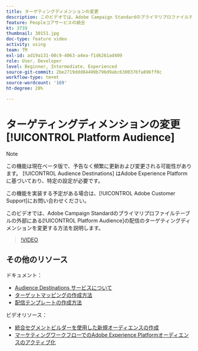 ```yaml
---
title: ターゲティングディメンションの変更
description: このビデオでは、Adobe Campaign Standardのプライマリプロファイルテーブル以外で、Platform Audienceの配信のターゲティングディメンションを変更する方法を説明します。
feature: Peopleコアサービスの統合
kt: 3739
thumbnail: 30151.jpg
doc-type: feature video
activity: using
team: TM
exl-id: ad19a131-00c9-4063-a4ea-f1d6261ad409
role: User, Developer
level: Beginner, Intermediate, Experienced
source-git-commit: 2be2719ddd84490b796d9abc6300376fa896ff0c
workflow-type: tm+mt
source-wordcount: '169'
ht-degree: 20%

---
```


# ターゲティングディメンションの変更 [!UICONTROL Platform Audience]

>[!NOTE]
>
>この機能は現在ベータ版で、予告なく頻繁に更新および変更される可能性があります。 [!UICONTROL Audience Destinations] はAdobe Experience Platformに基づいており、特定の設定が必要です。
>
>この機能を実装する予定がある場合は、[!UICONTROL Adobe Customer Support]にお問い合わせください。

このビデオでは、Adobe Campaign Standardのプライマリプロファイルテーブルの外部にある[!UICONTROL Platform Audience]の配信のターゲティングディメンションを変更する方法を説明します。

>[!VIDEO](https://video.tv.adobe.com/v/30151?quality=12)

## その他のリソース

ドキュメント：

* [Audience Destinations サービスについて](https://docs.adobe.com/content/help/en/campaign-standard/using/profiles-and-audiences/working-with-adobe-experience-platform/aep-about-audience-destinations-service.html)
* [ターゲットマッピングの作成方法](https://docs.adobe.com/content/help/en/campaign-standard/using/administrating/application-settings/target-mappings-in-campaign.html)
* [配信テンプレートの作成方法](https://docs.adobe.com/content/help/ja-JP/campaign-standard/using/getting-started/marketing-plans/marketing-activity-templates.html)

ビデオリソース：

* [統合セグメントビルダーを使用した新規オーディエンスの作成](/help/profiles-and-audiences/audience-destinations/creating-audiences-using-segment-builder.md)
* [マーケティングワークフローでのAdobe Experience Platformオーディエンスのアクティブ化](/help/profiles-and-audiences/audience-destinations/activating-aep-audiences.md)

